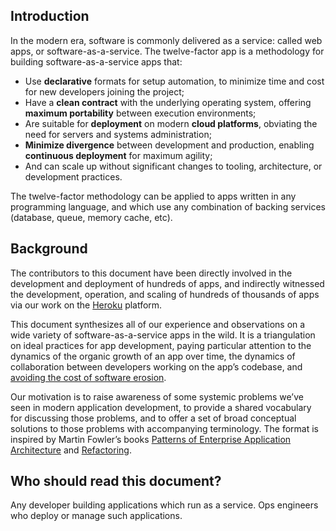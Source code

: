 ## Introduction ##
In the modern era, software is commonly delivered as a service: called web apps, or software-as-a-service. The twelve-factor app is a methodology for building software-as-a-service apps that:

- Use **declarative** formats for setup automation, to minimize time and cost for new developers joining the project;
- Have a **clean contract** with the underlying operating system, offering **maximum portability** between execution environments;
- Are suitable for **deployment** on modern **cloud platforms**, obviating the need for servers and systems administration;
- **Minimize divergence** between development and production, enabling **continuous deployment** for maximum agility;
- And can scale up without significant changes to tooling, architecture, or development practices.

The twelve-factor methodology can be applied to apps written in any programming language, and which use any combination of backing services (database, queue, memory cache, etc).

## Background ##
The contributors to this document have been directly involved in the development and deployment of hundreds of apps, and indirectly witnessed the development, operation, and scaling of hundreds of thousands of apps via our work on the [Heroku](https://www.heroku.com) platform.

This document synthesizes all of our experience and observations on a wide variety of software-as-a-service apps in the wild. It is a triangulation on ideal practices for app development, paying particular attention to the dynamics of the organic growth of an app over time, the dynamics of collaboration between developers working on the app’s codebase, and [avoiding the cost of software erosion](http://blog.heroku.com/archives/2011/6/28/the_new_heroku_4_erosion_resistance_explicit_contracts/).

Our motivation is to raise awareness of some systemic problems we’ve seen in modern application development, to provide a shared vocabulary for discussing those problems, and to offer a set of broad conceptual solutions to those problems with accompanying terminology. The format is inspired by Martin Fowler’s books [Patterns of Enterprise Application Architecture](http://books.google.com/books/about/Patterns_of_enterprise_application_archi.html?id=FyWZt5DdvFkC) and [Refactoring](http://books.google.com/books/about/Refactoring.html?id=1MsETFPD3I0C).

## Who should read this document? ##
Any developer building applications which run as a service. Ops engineers who deploy or manage such applications.
